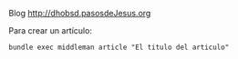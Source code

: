 Blog http://dhobsd.pasosdeJesus.org

Para crear un artículo:

```
bundle exec middleman article "El titulo del articulo"
